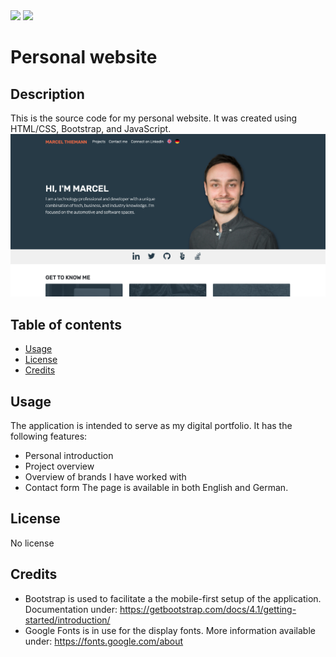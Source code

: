<img src="https://img.shields.io/badge/cestmarcel-PersonalWebsite-navy">

<img src="https://img.shields.io/badge/Version-1.0-green">

# Personal website

## Description

This is the source code for my personal website. It was created using HTML/CSS, Bootstrap, and JavaScript.
![Screenshot of the start screen](https://github.com/cestmarcel/cestmarcel.github.io/blob/master/screenshots/landing.png)

## Table of contents

- [Usage](#Usage)
- [License](#License)
- [Credits](#Credits)

## Usage

The application is intended to serve as my digital portfolio. It has the following features:
- Personal introduction
- Project overview
- Overview of brands I have worked with
- Contact form
The page is available in both English and German.

## License

No license

## Credits

- Bootstrap is used to facilitate a the mobile-first setup of the application. Documentation under: https://getbootstrap.com/docs/4.1/getting-started/introduction/
- Google Fonts is in use for the display fonts. More information available under: https://fonts.google.com/about
